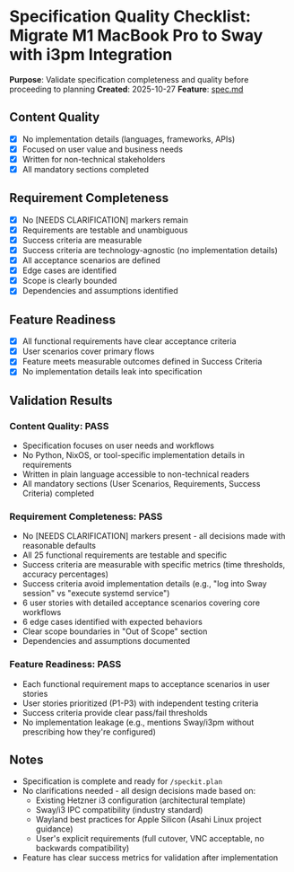# Specification Quality Checklist: Migrate M1 MacBook Pro to Sway with i3pm Integration

**Purpose**: Validate specification completeness and quality before proceeding to planning
**Created**: 2025-10-27
**Feature**: [spec.md](../spec.md)

## Content Quality

- [x] No implementation details (languages, frameworks, APIs)
- [x] Focused on user value and business needs
- [x] Written for non-technical stakeholders
- [x] All mandatory sections completed

## Requirement Completeness

- [x] No [NEEDS CLARIFICATION] markers remain
- [x] Requirements are testable and unambiguous
- [x] Success criteria are measurable
- [x] Success criteria are technology-agnostic (no implementation details)
- [x] All acceptance scenarios are defined
- [x] Edge cases are identified
- [x] Scope is clearly bounded
- [x] Dependencies and assumptions identified

## Feature Readiness

- [x] All functional requirements have clear acceptance criteria
- [x] User scenarios cover primary flows
- [x] Feature meets measurable outcomes defined in Success Criteria
- [x] No implementation details leak into specification

## Validation Results

### Content Quality: PASS
- Specification focuses on user needs and workflows
- No Python, NixOS, or tool-specific implementation details in requirements
- Written in plain language accessible to non-technical readers
- All mandatory sections (User Scenarios, Requirements, Success Criteria) completed

### Requirement Completeness: PASS
- No [NEEDS CLARIFICATION] markers present - all decisions made with reasonable defaults
- All 25 functional requirements are testable and specific
- Success criteria are measurable with specific metrics (time thresholds, accuracy percentages)
- Success criteria avoid implementation details (e.g., "log into Sway session" vs "execute systemd service")
- 6 user stories with detailed acceptance scenarios covering core workflows
- 6 edge cases identified with expected behaviors
- Clear scope boundaries in "Out of Scope" section
- Dependencies and assumptions documented

### Feature Readiness: PASS
- Each functional requirement maps to acceptance scenarios in user stories
- User stories prioritized (P1-P3) with independent testing criteria
- Success criteria provide clear pass/fail thresholds
- No implementation leakage (e.g., mentions Sway/i3pm without prescribing how they're configured)

## Notes

- Specification is complete and ready for `/speckit.plan`
- No clarifications needed - all design decisions made based on:
  - Existing Hetzner i3 configuration (architectural template)
  - Sway/i3 IPC compatibility (industry standard)
  - Wayland best practices for Apple Silicon (Asahi Linux project guidance)
  - User's explicit requirements (full cutover, VNC acceptable, no backwards compatibility)
- Feature has clear success metrics for validation after implementation
